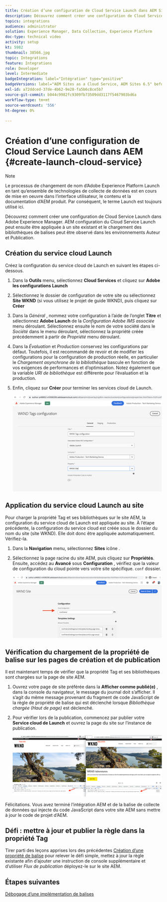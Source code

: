 ```yaml
---
title: Création d’une configuration de Cloud Service Launch dans AEM Sites
description: Découvrez comment créer une configuration de Cloud Service Launch dans AEM. La configuration du Cloud Service Launch peut ensuite être appliquée à un site existant et le chargement des bibliothèques de balises peut être observé dans les environnements Auteur et Publication.
topics: integrations
audience: administrator
solution: Experience Manager, Data Collection, Experience Platform
doc-type: technical video
activity: setup
kt: 5982
thumbnail: 38566.jpg
topic: Integrations
feature: Integrations
role: Developer
level: Intermediate
badgeIntegration: label="Intégration" type="positive"
badgeVersions: label="AEM Sites as a Cloud Service, AEM Sites 6.5" before-title="false"
exl-id: a72ddced-37de-4b62-9e28-fa5b6c8ce5b7
source-git-commit: b044c9982fc9309fb73509dd3117f5467903bd6a
workflow-type: tm+mt
source-wordcount: '556'
ht-degree: 0%

---
```


# Création d’une configuration de Cloud Service Launch dans AEM {#create-launch-cloud-service}

>[!NOTE]
>
>Le processus de changement de nom d’Adobe Experience Platform Launch en tant qu’ensemble de technologies de collecte de données est en cours de mise en oeuvre dans l’interface utilisateur, le contenu et la documentation d’AEM produit. Par conséquent, le terme Launch est toujours utilisé ici.

Découvrez comment créer une configuration de Cloud Service Launch dans Adobe Experience Manager. AEM configuration du Cloud Service Launch peut ensuite être appliquée à un site existant et le chargement des bibliothèques de balises peut être observé dans les environnements Auteur et Publication.

## Création du service cloud Launch

Créez la configuration du service cloud de Launch en suivant les étapes ci-dessous.

1. Dans la **Outils** menu, sélectionnez **Cloud Services** et cliquez sur **Adobe les configurations Launch**

1. Sélectionnez le dossier de configuration de votre site ou sélectionnez **Site WKND** (si vous utilisez le projet de guide WKND), puis cliquez sur **Créer**

1. Dans la _Général_ , nommez votre configuration à l’aide de l’onglet **Titre** et sélectionnez **Adobe Launch** de la _Configuration Adobe IMS associée_ menu déroulant. Sélectionnez ensuite le nom de votre société dans le _Société_ dans le menu déroulant, sélectionnez la propriété créée précédemment à partir de _Propriété_ menu déroulant.

1. Dans la _Évaluation_ et _Production_ conservez les configurations par défaut. Toutefois, il est recommandé de revoir et de modifier les configurations pour la configuration de production réelle, en particulier le _Chargement asynchrone de la bibliothèque_ bascule en fonction de vos exigences de performances et d’optimisation. Notez également que la variable _URI de bibliothèque_ est différente pour l’évaluation et la production.

1. Enfin, cliquez sur **Créer** pour terminer les services cloud de Launch.

   ![Configuration des Cloud Services de lancement](assets/launch-cloud-services-config.png)

## Application du service cloud Launch au site

Pour charger la propriété Tag et ses bibliothèques sur le site AEM, la configuration du service cloud de Launch est appliquée au site. À l’étape précédente, la configuration du service cloud est créée sous le dossier du nom du site (site WKND). Elle doit donc être appliquée automatiquement. Vérifiez-la.

1. Dans la **Navigation** menu, sélectionnez **Sites** icône .

1. Sélectionnez la page racine du site AEM, puis cliquez sur **Propriétés**. Ensuite, accédez au **Avancé** sous **Configuration** , vérifiez que la valeur de configuration du cloud pointe vers votre site spécifique. `conf` dossier.

   ![Application d’une configuration de Cloud Services au site](assets/apply-cloud-services-config-to-site.png)

## Vérification du chargement de la propriété de balise sur les pages de création et de publication

Il est maintenant temps de vérifier que la propriété Tag et ses bibliothèques sont chargées sur la page de site AEM.

1. Ouvrez votre page de site préférée dans la **Afficher comme publié(e)** , dans la console du navigateur, le message du journal doit s’afficher. Il s’agit du même message provenant du fragment de code JavaScript de la règle de propriété de balise qui est déclenché lorsque _Bibliothèque chargée (Haut de page)_ est déclenché.

1. Pour vérifier lors de la publication, commencez par publier votre **Service cloud de Launch** et ouvrez la page du site sur l’instance de publication.

   ![Propriété de balise sur les pages de création et de publication](assets/tag-property-on-author-publish-pages.png)

Félicitations. Vous avez terminé l’intégration AEM et de la balise de collecte de données qui injecte du code JavaScript dans votre site AEM sans mettre à jour le code de projet d’AEM.

## Défi : mettre à jour et publier la règle dans la propriété Tag

Tirer parti des leçons apprises lors des précédentes [Création d’une propriété de balise](./create-tag-property.md) pour relever le défi simple, mettez à jour la règle existante afin d’ajouter une instruction de console supplémentaire et d’utiliser _Flux de publication_ déployez-le sur le site AEM.

## Étapes suivantes

[Débogage d’une implémentation de balises](debug-tags-implementation.md)
